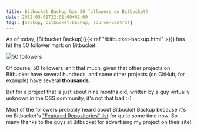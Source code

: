 ```yaml
---
title: Bitbucket Backup has 50 followers on Bitbucket!
date: 2012-05-01T22:01:00+02:00
tags: [backup, bitbucket-backup, source-control]
---
```


As of today, [Bitbucket Backup]({{< ref "/bitbucket-backup.html" >}}) has hit the 50 follower mark on Bitbucket:

![50 followers](/img/bbb-50-followers.png "50 followers")

Of course, 50 followers isn't that much, given that other projects on Bitbucket have several hundreds, and some other projects (on GitHub, for example) have several **thousands**.

But for a project that is just about nine months old, written by a guy virtually unknown in the OSS community, it's not that bad :-)

Most of the followers probably heard about Bitbucket Backup because it's on Bitbucket's ["Featured Repositories" list](https://bitbucket.org/explore) for quite some time now.
So many thanks to the guys at Bitbucket for advertising my project on their site!

